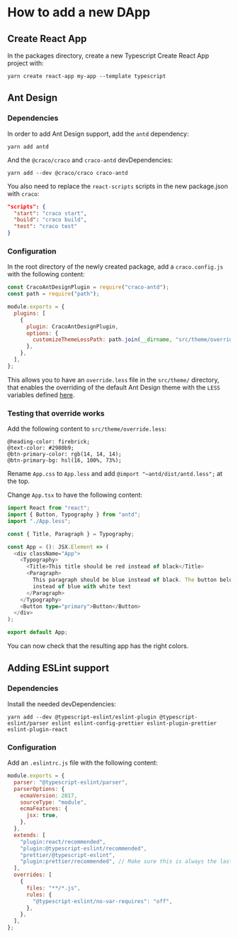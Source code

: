 # How to add a new DApp

## Create React App

In the packages directory, create a new Typescript Create React App project with:

```shell
yarn create react-app my-app --template typescript
```

## Ant Design

### Dependencies

In order to add Ant Design support, add the `antd` dependency:

```shell
yarn add antd
```

And the `@craco/craco` and `craco-antd` devDependencies:

```shell
yarn add --dev @craco/craco craco-antd
```

You also need to replace the `react-scripts` scripts in the new package.json with `craco`:

```json
"scripts": {
  "start": "craco start",
  "build": "craco build",
  "test": "craco test"
}
```

### Configuration

In the root directory of the newly created package, add a `craco.config.js` with the following content:

```javascript
const CracoAntDesignPlugin = require("craco-antd");
const path = require("path");

module.exports = {
  plugins: [
    {
      plugin: CracoAntDesignPlugin,
      options: {
        customizeThemeLessPath: path.join(__dirname, "src/theme/override.less"),
      },
    },
  ],
};
```

This allows you to have an `override.less` file in the `src/theme/` directory, that enables the overriding of the default Ant Design theme with the `LESS` variables defined [here](https://github.com/ant-design/ant-design/blob/master/components/style/themes/default.less).

### Testing that override works

Add the following content to `src/theme/override.less`:

```less
@heading-color: firebrick;
@text-color: #2980b9;
@btn-primary-color: rgb(14, 14, 14);
@btn-primary-bg: hsl(16, 100%, 73%);
```

Rename `App.css` to `App.less` and add `@import "~antd/dist/antd.less";` at the top.

Change `App.tsx` to have the following content:

```typescript
import React from "react";
import { Button, Typography } from "antd";
import "./App.less";

const { Title, Paragraph } = Typography;

const App = (): JSX.Element => (
  <div className="App">
    <Typography>
      <Title>This title should be red instead of black</Title>
      <Paragraph>
        This paragraph should be blue instead of black. The button below should be orange with black text,
        instead of blue with white text
      </Paragraph>
    </Typography>
    <Button type="primary">Button</Button>
  </div>
);

export default App;
```

You can now check that the resulting app has the right colors.

## Adding ESLint support

### Dependencies

Install the needed devDependencies:

```shell
yarn add --dev @typescript-eslint/eslint-plugin @typescript-eslint/parser eslint eslint-config-prettier eslint-plugin-prettier eslint-plugin-react
```

### Configuration

Add an `.eslintrc.js` file with the following content:

```javascript
module.exports = {
  parser: "@typescript-eslint/parser",
  parserOptions: {
    ecmaVersion: 2017,
    sourceType: "module",
    ecmaFeatures: {
      jsx: true,
    },
  },
  extends: [
    "plugin:react/recommended",
    "plugin:@typescript-eslint/recommended",
    "prettier/@typescript-eslint",
    "plugin:prettier/recommended", // Make sure this is always the last configuration in the extends array
  ],
  overrides: [
    {
      files: "**/*.js",
      rules: {
        "@typescript-eslint/no-var-requires": "off",
      },
    },
  ],
};
```
